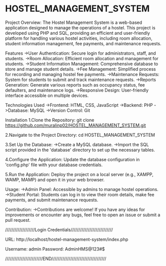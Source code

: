 # HOSTEL_MANAGEMENT_SYSTEM

Project Overview:
The Hostel Management System is a web-based application designed to manage the operations of a hostel. 
This project is developed using PHP and SQL, providing an efficient and user-friendly platform for handling various hostel activities, including room allocation, student information management, fee payments, and maintenance requests.


Features
->User Authentication: Secure login for administrators, staff, and students.
->Room Allocation: Efficient room allocation and management for students.
->Student Information Management: Comprehensive database to store and manage student details.
->Fee Management: Simplified process for recording and managing hostel fee payments.
->Maintenance Requests: System for students to submit and track maintenance requests.
->Reports Generation: Generate various reports such as occupancy status, fee defaulters, and maintenance logs.
->Responsive Design: User-friendly interface accessible on multiple devices.



Technologies Used
->Frontend: HTML, CSS, JavaScript
->Backend: PHP
->Database: MySQL
->Version Control: Git


Installation
1.Clone the Repository:
        git clone https://github.com/muralinp02/HOSTEL_MANAGEMENT_SYSTEM.git

2.Navigate to the Project Directory:
        cd HOSTEL_MANAGEMENT_SYSTEM

3.Set Up the Database:
->Create a MySQL database.
->Import the SQL script provided in the 'database' directory to set up the necessary tables.

4.Configure the Application:
Update the database configuration in 'config.php' file with your database credentials.

5.Run the Application:
Deploy the project on a local server (e.g., XAMPP, WAMP, MAMP) and open it in your web browser.




Usage:
->Admin Panel: Accessible by admins to manage hostel operations.
->Student Portal: Students can log in to view their room details, make fee payments, and submit maintenance requests.



Contribution:
->Contributions are welcome! If you have any ideas for improvements or encounter any bugs, 
  feel free to open an issue or submit a pull request.







///////////////////Login Credentials///////////////////////////

URL: http://localhost/hostel-management-system/index.php

Username: admin
Password: AdminHMS@123#$

////////////////////////END///////////////////////////////////

        
